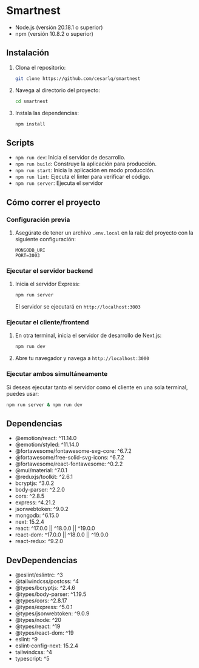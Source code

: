 # Smartnest
- Node.js (versión 20.18.1 o superior)
- npm (versión 10.8.2 o superior)

## Instalación
1. Clona el repositorio:
   ```bash
   git clone https://github.com/cesarlq/smartnest
   ```
2. Navega al directorio del proyecto:
   ```bash
   cd smartnest
   ```
3. Instala las dependencias:
   ```bash
   npm install
   ```

## Scripts
- `npm run dev`: Inicia el servidor de desarrollo.
- `npm run build`: Construye la aplicación para producción.
- `npm run start`: Inicia la aplicación en modo producción.
- `npm run lint`: Ejecuta el linter para verificar el código.
- `npm run server`: Ejecuta el servidor
## Cómo correr el proyecto

### Configuración previa
1. Asegúrate de tener un archivo `.env.local` en la raíz del proyecto con la siguiente configuración:
   ```
   MONGODB_URI
   PORT=3003
   ```

### Ejecutar el servidor backend
1. Inicia el servidor Express:
   ```bash
   npm run server
   ```
   El servidor se ejecutará en `http://localhost:3003`

### Ejecutar el cliente/frontend
1. En otra terminal, inicia el servidor de desarrollo de Next.js:
   ```bash
   npm run dev
   ```
2. Abre tu navegador y navega a `http://localhost:3000`

### Ejecutar ambos simultáneamente
Si deseas ejecutar tanto el servidor como el cliente en una sola terminal, puedes usar:
```bash
npm run server & npm run dev
```


## Dependencias
- @emotion/react: ^11.14.0
- @emotion/styled: ^11.14.0
- @fortawesome/fontawesome-svg-core: ^6.7.2
- @fortawesome/free-solid-svg-icons: ^6.7.2
- @fortawesome/react-fontawesome: ^0.2.2
- @mui/material: ^7.0.1
- @reduxjs/toolkit: ^2.6.1
- bcryptjs: ^3.0.2
- body-parser: ^2.2.0
- cors: ^2.8.5
- express: ^4.21.2
- jsonwebtoken: ^9.0.2
- mongodb: ^6.15.0
- next: 15.2.4
- react: ^17.0.0 || ^18.0.0 || ^19.0.0
- react-dom: ^17.0.0 || ^18.0.0 || ^19.0.0
- react-redux: ^9.2.0

## DevDependencias
- @eslint/eslintrc: ^3
- @tailwindcss/postcss: ^4
- @types/bcryptjs: ^2.4.6
- @types/body-parser: ^1.19.5
- @types/cors: ^2.8.17
- @types/express: ^5.0.1
- @types/jsonwebtoken: ^9.0.9
- @types/node: ^20
- @types/react: ^19
- @types/react-dom: ^19
- eslint: ^9
- eslint-config-next: 15.2.4
- tailwindcss: ^4
- typescript: ^5

